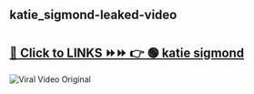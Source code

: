 
 ## katie_sigmond-leaked-video 

# <h2><a href="https://clipsfans.com/katie_sigmond&ref=git">🔗 Click to LINKS ⏩⏩ 👉 🟢 katie sigmond </a></h2>

<a href="https://clipsfans.com/katie_sigmond&ref=git" rel="nofollow" data-target="animated-image.originalLink"><img src="https://i.ibb.co.com/xMMVF88/686577567.gif" alt="Viral Video Original" style="max-width: 100%; display: inline-block;" data-target="animated-image.originalImage"></a>
